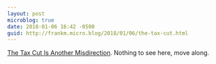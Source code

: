 ```yaml
---
layout: post
microblog: true
date: 2018-01-06 16:42 -0500
guid: http://frankm.micro.blog/2018/01/06/the-tax-cut.html
---
```

[The Tax Cut Is Another Misdirection](http://writing.frankmcpherson.org/2018/01/06/theTaxCutIsAnotherMisdirection.html). Nothing to see here, move along.

